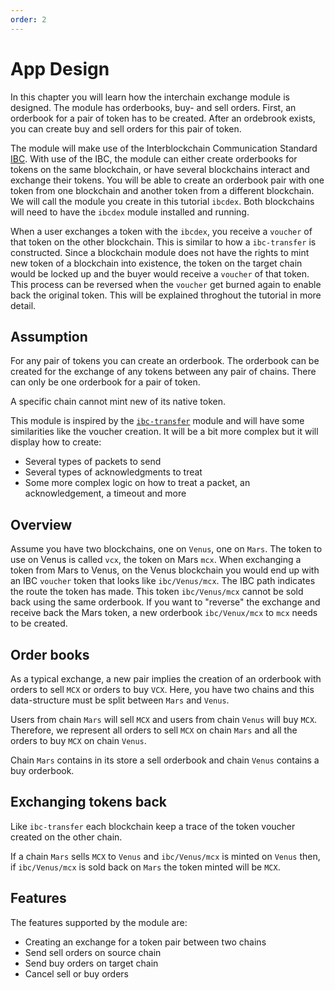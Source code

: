 ```yaml
---
order: 2
---
```


# App Design

In this chapter you will learn how the interchain exchange module is designed.
The module has orderbooks, buy- and sell orders.
First, an orderbook for a pair of token has to be created.
After an ordebrook exists, you can create buy and sell orders for this pair of token.

The module will make use of the Interblockchain Communication Standard [IBC](https://github.com/cosmos/ics/blob/master/ibc/2_IBC_ARCHITECTURE.md). With use of the IBC, the module can either create orderbooks for tokens on the same blockchain, or have several blockchains interact and exchange their tokens. 
You will be able to create an orderbook pair with one token from one blockchain and another token from a different blockchain. We will call the module you create in this tutorial `ibcdex`.
Both blockchains will need to have the `ibcdex` module installed and running.

When a user exchanges a token with the `ibcdex`, you receive a `voucher` of that token on the other blockchain.
This is similar to how a `ibc-transfer` is constructed.
Since a blockchain module does not have the rights to mint new token of a blockchain into existence, the token on the target chain would be locked up and the buyer would receive a `voucher` of that token.
This process can be reversed when the `voucher` get burned again to enable back the original token. This will be explained throghout the tutorial in more detail.

## Assumption

For any pair of tokens you can create an orderbook. The orderbook can be created for the exchange of any tokens between any pair of chains. There can only be one orderbook for a pair of token.
<!-- There is no condition to check for open channels between two chains. -->
A specific chain cannot mint new of its native token. 
<!-- The module is trustless, there is no condition to check when opening a channel between two chains. Any pair of tokens can be exchanged between any pair of chains. -->

This module is inspired by the [`ibc-transfer`](https://github.com/cosmos/cosmos-sdk/tree/v0.42.1/x/ibc/applications/transfer) module and will have some similarities like the voucher creation. It will be a bit more complex but it will display how to create:

- Several types of packets to send
- Several types of acknowledgments to treat
- Some more complex logic on how to treat a packet, an acknowledgement, a timeout and more

## Overview

Assume you have two blockchains, one on `Venus`, one on `Mars`. The token to use on Venus is called `vcx`, the token on Mars `mcx`. 
When exchanging a token from Mars to Venus, on the Venus blockchain you would end up with an IBC `voucher` token that looks like `ibc/Venus/mcx`. The IBC path indicates the route the token has made. 
This token `ibc/Venus/mcx` cannot be sold back using the same orderbook. If you want to "reverse" the exchange and receive back the Mars token, a new orderbook `ibc/Venux/mcx` to `mcx` needs to be created.

## Order books

As a typical exchange, a new pair implies the creation of an orderbook with orders to sell `MCX` or orders to buy `VCX`. Here, you have two chains and this data-structure must be split between `Mars` and `Venus`.

Users from chain `Mars` will sell `MCX` and users from chain `Venus` will buy `MCX`. Therefore, we represent all orders to sell `MCX` on chain `Mars` and all the orders to buy `MCX` on chain `Venus`.

Chain `Mars` contains in its store a sell orderbook and chain `Venus` contains a buy orderbook.

## Exchanging tokens back

Like `ibc-transfer` each blockchain keep a trace of the token voucher created on the other chain.

If a chain `Mars` sells `MCX` to `Venus` and `ibc/Venus/mcx` is minted on `Venus` then, if `ibc/Venus/mcx` is sold back on `Mars` the token minted will be `MCX`.

## Features

The features supported by the module are:

- Creating an exchange for a token pair between two chains
- Send sell orders on source chain
- Send buy orders on target chain
- Cancel sell or buy orders